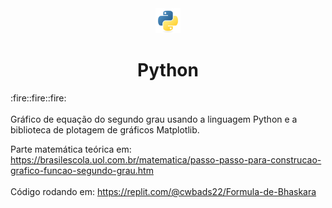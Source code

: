 <div align="center">
<img src="https://github.com/devicons/devicon/blob/master/icons/python/python-original.svg" title="Python" alt="Python" width="40" height="40"/><h1>Python</h1>
</div>
:fire::fire::fire:
<br>
<br>
Gráfico de equação do segundo grau usando a linguagem Python e a biblioteca de plotagem de gráficos Matplotlib.

Parte matemática teórica em:
https://brasilescola.uol.com.br/matematica/passo-passo-para-construcao-grafico-funcao-segundo-grau.htm<br>
<br>
Código rodando em:
https://replit.com/@cwbads22/Formula-de-Bhaskara
